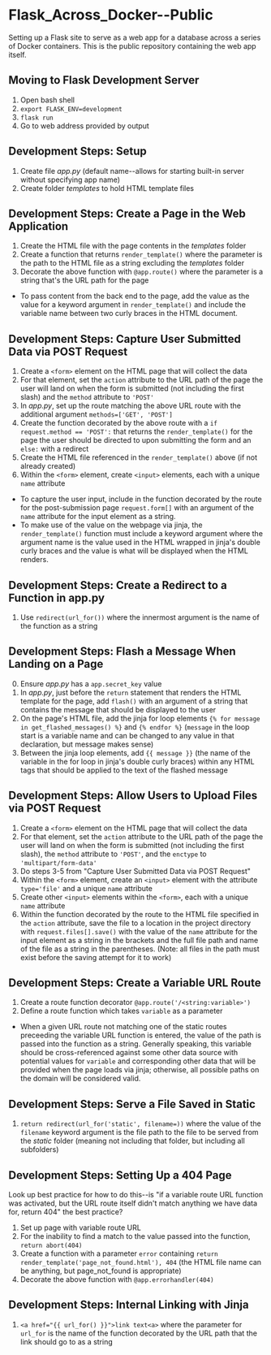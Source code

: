 # Flask_Across_Docker--Public
Setting up a Flask site to serve as a web app for a database across a series of Docker containers. This is the public repository containing the web app itself.

## Moving to Flask Development Server
1. Open bash shell
2. `export FLASK_ENV=development`
3. `flask run`
4. Go to web address provided by output

## Development Steps: Setup
1. Create file *app.py* (default name--allows for starting built-in server without specifying app name)
2. Create folder *templates* to hold HTML template files

## Development Steps: Create a Page in the Web Application
1. Create the HTML file with the page contents in the *templates* folder
2. Create a function that returns `render_template()` where the parameter is the path to the HTML file as a string excluding the *templates* folder
3. Decorate the above function with `@app.route()` where the parameter is a string that's the URL path for the page

* To pass content from the back end to the page, add the value as the value for a keyword argument in `render_template()` and include the variable name between two curly braces in the HTML document.

## Development Steps: Capture User Submitted Data via POST Request
1. Create a `<form>` element on the HTML page that will collect the data
2. For that element, set the `action` attribute to the URL path of the page the user will land on when the form is submitted (not including the first slash) and the `method` attribute to `'POST'`
3. In *app.py*, set up the route matching the above URL route with the additional argument `methods=['GET', 'POST']`
4. Create the function decorated by the above route with a `if request.method == 'POST':` that returns the `render_template()` for the page the user should be directed to upon submitting the form and an `else:` with a redirect
5. Create the HTML file referenced in the `render_template()` above (if not already created)
6. Within the `<form>` element, create `<input>` elements, each with a unique `name` attribute

* To capture the user input, include in the function decorated by the route for the post-submission page `request.form[]` with an argument of the `name` attribute for the input element as a string.
* To make use of the value on the webpage via jinja, the `render_template()` function must include a keyword argument where the argument name is the value used in the HTML wrapped in jinja's double curly braces and the value is what will be displayed when the HTML renders.

## Development Steps: Create a Redirect to a Function in app.py
1. Use `redirect(url_for())` where the innermost argument is the name of the function as a string

## Development Steps: Flash a Message When Landing on a Page
0. Ensure *app.py* has a `app.secret_key` value
1. In *app.py*, just before the `return` statement that renders the HTML template for the page, add `flash()` with an argument of a string that contains the message that should be displayed to the user
2. On the page's HTML file, add the jinja for loop elements `{% for message in get_flashed_messages() %}` and `{% endfor %}` (`message` in the loop start is a variable name and can be changed to any value in that declaration, but message makes sense)
3. Between the jinja loop elements, add `{{ message }}` (the name of the variable in the for loop in jinja's double curly braces) within any HTML tags that should be applied to the text of the flashed message

## Development Steps: Allow Users to Upload Files via POST Request
1. Create a `<form>` element on the HTML page that will collect the data
2. For that element, set the `action` attribute to the URL path of the page the user will land on when the form is submitted (not including the first slash), the `method` attribute to `'POST'`, and the `enctype` to `'multipart/form-data'`
3. Do steps 3-5 from "Capture User Submitted Data via POST Request"
4. Within the `<form>` element, create an `<input>` element with the attribute `type='file'` and a unique `name` attribute
5. Create other `<input>` elements within the `<form>`, each with a unique `name` attribute
6. Within the function decorated by the route to the HTML file specified in the `action` attribute, save the file to a location in the project directory with `request.files[].save()` with the value of the `name` attribute for the input element as a string in the brackets and the full file path and name of the file as a string in the parentheses. (Note: all files in the path must exist before the saving attempt for it to work)

## Development Steps: Create a Variable URL Route
1. Create a route function decorator `@app.route('/<string:variable>')`
2. Define a route function which takes `variable` as a parameter

* When a given URL route not matching one of the static routes preceeding the variable URL function is entered, the value of the path is passed into the function as a string. Generally speaking, this variable should be cross-referenced against some other data source with potential values for `variable` and corresponding other data that will be provided when the page loads via jinja; otherwise, all possible paths on the domain will be considered valid.

## Development Steps: Serve a File Saved in Static
1. `return redirect(url_for('static', filename=))` where the value of the `filename` keyword argument is the file path to the file to be served from the *static* folder (meaning not including that folder, but including all subfolders)

## Development Steps: Setting Up a 404 Page
Look up best practice for how to do this--is "if a variable route URL function was activated, but the URL route itself didn't match anything we have data for, return 404" the best practice?
1. Set up page with variable route URL
2. For the inability to find a match to the value passed into the function, `return abort(404)`
3. Create a function with a parameter `error` containing `return render_template('page_not_found.html'), 404` (the HTML file name can be anything, but page_not_found is appropriate)
4. Decorate the above function with `@app.errorhandler(404)`

## Development Steps: Internal Linking with Jinja
1. `<a href="{{ url_for() }}">link text<a>` where the parameter for `url_for` is the name of the function decorated by the URL path that the link should go to as a string